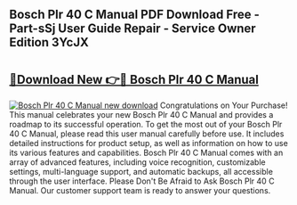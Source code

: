 ## Bosch Plr 40 C Manual PDF Download Free - Part-sSj User Guide Repair - Service Owner Edition 3YcJX

# <h2><a href="http://cf10256.oget.top/?id=Bosch+Plr+40+C+Manual">🔗Download New 👉🔴 Bosch Plr 40 C Manual</a></h2>

[![Bosch Plr 40 C Manual new download](https://i.imgur.com/5g1atiW.png)](http://cf10256.oget.top/?id=Bosch+Plr+40+C+Manual)
Congratulations on Your Purchase! This manual celebrates your new Bosch Plr 40 C Manual and provides a roadmap to its successful operation. To get the most out of your Bosch Plr 40 C Manual, please read this user manual carefully before use. It includes detailed instructions for product setup, as well as information on how to use its various features and capabilities. Bosch Plr 40 C Manual comes with an array of advanced features, including voice recognition, customizable settings, multi-language support, and automatic backups, all accessible through the user interface. Please Don't Be Afraid to Ask Bosch Plr 40 C Manual. Our customer support team is ready to answer your questions.
